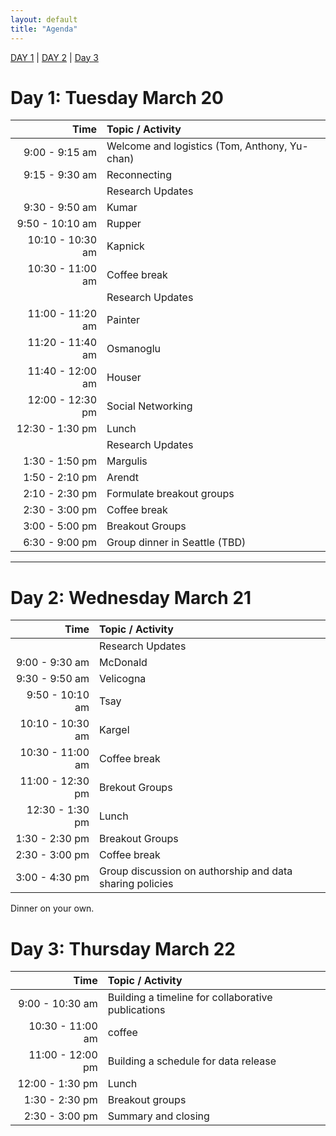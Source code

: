 ```yaml
---
layout: default
title: "Agenda"
---
```


[DAY 1](#day-1-tuesday-march-20) | [DAY 2](#day-2-wednesday-march-21) | [Day 3](#day-3-thursday-march-22)

# Day 1: Tuesday March 20

| Time | Topic / Activity |
|------------:|:-------------|
| 9:00 - 9:15 am | Welcome and logistics (Tom, Anthony, Yu-chan) |
| 9:15 - 9:30 am | Reconnecting |
|  | Research Updates  |
| 9:30 - 9:50 am | Kumar | 
| 9:50 - 10:10 am | Rupper |
| 10:10 - 10:30 am | Kapnick | 
| 10:30 - 11:00 am | Coffee break |
|  | Research Updates  |
| 11:00 - 11:20 am | Painter |
| 11:20 - 11:40 am | Osmanoglu |
| 11:40 - 12:00 am | Houser |
| 12:00 - 12:30 pm | Social Networking | 
| 12:30 - 1:30 pm | Lunch |
|  | Research Updates  |
| 1:30 - 1:50 pm | Margulis |
| 1:50 - 2:10 pm | Arendt |
| 2:10 - 2:30 pm | Formulate breakout groups |
| 2:30 - 3:00 pm | Coffee break |
| 3:00 - 5:00 pm | Breakout Groups |
| 6:30 - 9:00 pm | Group dinner in Seattle (TBD) |

<hr>

# Day 2: Wednesday March 21

| Time | Topic / Activity |
|------------:|:-------------|
|  | Research Updates |
| 9:00 - 9:30 am | McDonald |
| 9:30 - 9:50 am | Velicogna  | 
| 9:50 - 10:10 am | Tsay |
| 10:10 - 10:30 am | Kargel | 
| 10:30 - 11:00 am | Coffee break |
| 11:00 - 12:30 pm | Brekout Groups | 
| 12:30 - 1:30 pm | Lunch |
| 1:30 - 2:30 pm | Breakout Groups | 
| 2:30 - 3:00 pm | Coffee break |
| 3:00 - 4:30 pm | Group discussion on authorship and data sharing policies |

Dinner on your own.
<!-- 
* **precipitation** progress on 3 papers; downscaling efforts, statistical validation
* **glaciers** what are the land surface models showing? How to refine and improve glacier simulations, especially how to handle geometry adjustments in future simulations? Discuss latest Huss and Hock paper.
* **ground observations** working through details of which stations are ordered/to be ordered, how to share the data, who to contact  
* **computing** Is ADAPT serving our needs? Some teams want to explore deploying WRF in commercial cloud: should we try this? Can we shift some of our data sharing to AWS? 
* **snow** 
* **climate modeling**
* **land surface modeling**
* **GLOFs**
* **remote sensing validation**
* **hazards**
* **impacts**
--->

# Day 3: Thursday March 22

| Time | Topic / Activity |
|------------:|:-------------|
| 9:00 - 10:30 am | Building a timeline for collaborative publications  |
| 10:30 - 11:00 am | coffee |
| 11:00 - 12:00 pm | Building a schedule for data release |
| 12:00 - 1:30 pm | Lunch |
| 1:30 - 2:30 pm | Breakout groups |
| 2:30 - 3:00 pm | Summary and closing |


